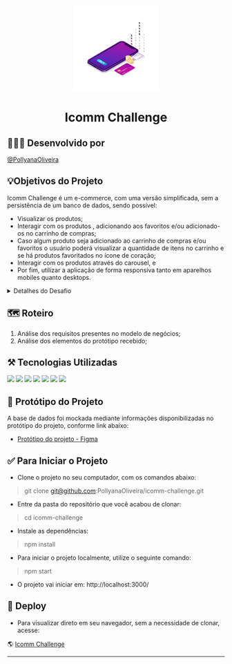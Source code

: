 
<p  align="center"><img  width='200px'  src='https://github.com/PollyanaOliveira/icomm-challenge/blob/main/src/images/readme.gif'  />

<h1  align="center">Icomm Challenge</h1>  </p>

## 👩🏾‍💻 Desenvolvido por

[@PollyanaOliveira](https://github.com/PollyanaOliveira)

## 💡Objetivos do Projeto

Icomm Challenge é um e-commerce, com uma versão simplificada, sem a persistência de um banco de dados, sendo possível:
-   Visualizar os produtos;
-   Interagir com os produtos , adicionando aos favoritos e/ou adicionado-os no carrinho de compras;
-   Caso algum produto seja adicionado ao carrinho de compras e/ou favoritos o usuário poderá visualizar a quantidade de itens no carrinho e se há produtos favoritados no ícone de coração;
-   Interagir com os produtos através do carousel, e
-   Por fim, utilizar a aplicação de forma responsiva tanto em aparelhos mobiles quanto desktops.

<details>
  <summary>Detalhes do Desafio</summary>
  
  # ICOMM Group

  ## O Teste
  
  - Utilize React;
  - Monte a estrutura de dados mock;
  - Utilize alguma lib de slider ou carousel;
  - Faça responsivo;

 ### Diferencial, não obrigatório
  - Crie um controle de estado para o carrinho com context api do React;
  - Faça deploy do app em algum serviço de cloud como netlify, vercel ou github-pages;
</details>

## 🗺️ Roteiro
1. Análise dos requisitos presentes no modelo de negócios;
2. Análise dos elementos do protótipo recebido;

##  ⚒️ Tecnologias Utilizadas
<div>
  <img src="https://img.shields.io/badge/-HTML-E34F26?style=flat-square&logo=html5&logoColor=white">
  <img src="https://img.shields.io/badge/-CSS-1572B6?style=flat-square&logo=css3&logoColor=white">
  <img src="https://img.shields.io/badge/-JavaScript-yellow?style=flat-square&logo=JavaScript&logoColor=white">
  <img src="https://img.shields.io/badge/-React-61DAFB?style=flat-square&logo=React&logoColor=black">
  <img src="https://img.shields.io/badge/-Hooks-61DAFB?style=flat-square&logo=React&logoColor=black">
  <img src="https://img.shields.io/badge/-RTL-61DAFB?style=flat-square&logo=react&logoColor=black">
  <img src="https://img.shields.io/badge/-Git-F05032?style=flat-square&logo=git&logoColor=white">
</div>

## 🎲 Protótipo do Projeto
A base de dados foi mockada mediante informações disponibilizadas no protótipo do projeto, conforme link abaixo:
- [Protótipo do projeto - Figma](https://www.figma.com/file/wkI0KBTW5lcpk3WUoyBJWu/Teste-Frontend?node-id=0%3A1)

## ✅ Para Iniciar o Projeto

 - Clone o projeto no seu computador, com os comandos abaixo: 

> git clone git@github.com:PollyanaOliveira/icomm-challenge.git

 - Entre da pasta do repositório que você acabou de clonar:
 
> cd icomm-challenge

 - Instale as dependências:

> npm install

 - Para iniciar o projeto localmente, utilize o seguinte comando:
 
> npm start
 - O projeto vai iniciar em: http://localhost:3000/

## 🚀 Deploy

- Para visualizar direto em seu navegador, sem a necessidade de clonar, acesse:

🌎 [Icomm Challenge](https://github.com/PollyanaOliveira)

---
